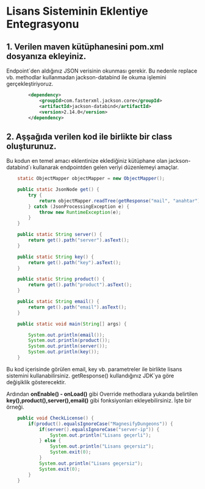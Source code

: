 # Lisans Sisteminin Eklentiye Entegrasyonu

## 1. Verilen maven kütüphanesini pom.xml dosyanıza ekleyiniz.
Endpoint`den aldığınız JSON verisinin okunması gerekir. Bu nedenle replace vb. methodlar kullanmadan jackson-databind ile okuma işlemini gerçekleştiriyoruz. 

```XML
        <dependency>
            <groupId>com.fasterxml.jackson.core</groupId>
            <artifactId>jackson-databind</artifactId>
            <version>2.14.0</version>
        </dependency>
```

## 2. Aşşağıda verilen kod ile birlikte bir class oluşturunuz.
Bu kodun en temel amacı eklentinize eklediğiniz kütüphane olan jackson-databind`ı kullanarak endpointden gelen veriyi düzenlemeyi amaçlar. 

```JAVA
    static ObjectMapper objectMapper = new ObjectMapper();

    public static JsonNode get() {
        try {
            return objectMapper.readTree(getResponse("mail", "anahtar"));
        } catch (JsonProcessingException e) {
            throw new RuntimeException(e);
        }
    }

    public static String server() {
        return get().path("server").asText();
    }

    public static String key() {
        return get().path("key").asText();
    }

    public static String product() {
        return get().path("product").asText();
    }

    public static String email() {
        return get().path("email").asText();
    }

    public static void main(String[] args) {

        System.out.println(email());
        System.out.println(product());
        System.out.println(server());
        System.out.println(key());
    }
```

Bu kod içerisinde görülen email, key vb. parametreler ile birlikte lisans sistemini kullanabilirsiniz. getResponse() kullandığınız JDK`ya göre değişiklik gösterecektir.

Ardından **onEnable() - onLoad()** gibi Override methodlara yukarıda belirtilen **key(),product(),server(),email()** gibi fonksiyonları ekleyebilirsiniz.
İşte bir örneği.

```JAVA
    public void CheckLicense() {
        if(product().equalsIgnoreCase("MagnesifyDungeons")) {
            if(server().equalsIgnoreCase("server-ip")) {
                System.out.println("Lisans geçerli");
            } else {
                System.out.println("Lisans geçersiz");
                System.exit(0);
            }
            System.out.println("Lisans geçersiz");
            System.exit(0);
        }
    }
```

